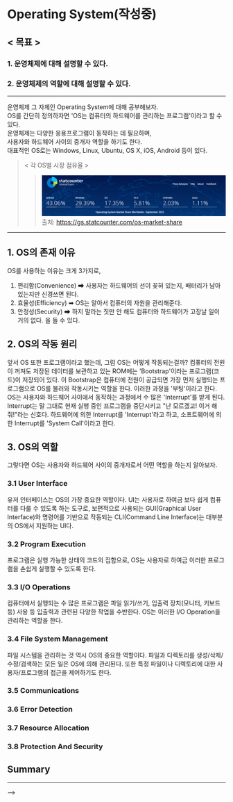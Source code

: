# Operating System(작성중)
## < 목표 >
### 1. 운영체제에 대해 설명할 수 있다.
### 2. 운영체제의 역할에 대해 설명할 수 있다.
---
운영체제 그 자체인 Operating System에 대해 공부해보자.   
OS를 간단히 정의하자면 'OS는 컴퓨터의 하드웨어를 관리하는 프로그램'이라고 할 수 있다.   
운영체제는 다양한 응용프로그램이 동작하는 데 필요하며,   
사용자와 하드웨어 사이의 중개자 역할을 하기도 한다.   
대표적인 OS로는 Windows, Linux, Ubuntu, OS X, iOS, Android 등이 있다.
> < 각 OS별 시장 점유율 >
>>![OS별 시장 점유율](/assets/os/os-market-share.png)   
>> 출처: https://gs.statcounter.com/os-market-share

---

## 1. OS의 존재 이유
OS를 사용하는 이유는 크게 3가지로,   
1. 편리함(Convenience) ➡ 사용자는 하드웨어의 선이 꽂혀 있는지, 배터리가 남아 있는지만 신경쓰면 된다.
2. 효율성(Efficiency) ➡ OS는 알아서 컴퓨터의 자원을 관리해준다.
3. 안정성(Security) ➡ 하지 말라는 짓만 안 해도 컴퓨터와 하드웨어가 고장날 일이 거의 없다.
을 들 수 있다.   

## 2. OS의 작동 원리
앞서 OS 또한 프로그램이라고 했는데, 그럼 OS는 어떻게 작동되는걸까?
컴퓨터의 전원이 꺼져도 저장된 데이터를 보관하고 있는 ROM에는
'Bootstrap'이라는 프로그램(코드)이 저장되어 있다.
이 Bootstrap은 컴퓨터에 전원이 공급되면 가장 먼저 실행되는 프로그램으로
OS를 불러와 작동시키는 역할을 한다.
이러한 과정을 '부팅'이라고 한다.
OS는 사용자와 하드웨어 사이에서 동작하는 과정에서 수 많은 'Interrupt'를 받게 된다.
Interrupt는 말 그대로 현재 실행 중인 프로그램을 중단시키고
"난 모르겠고! 이거 해줘!"라는 신호다.
하드웨어에 의한 Interrupt를 'Interrupt'라고 하고,
소프트웨어에 의한 Interrupt를 'System Call'이라고 한다.

## 3. OS의 역할
그렇다면 OS는 사용자와 하드웨어 사이의 중개자로서 어떤 역할을 하는지 알아보자.
### 3.1 User Interface
유저 인터페이스는 OS의 가장 중요한 역할이다.
UI는 사용자로 하여금 보다 쉽게 컴퓨터를 다룰 수 있도록 하는 도구로,
보편적으로 사용되는 GUI(Graphical User Interface)와
명령어를 기반으로 작동되는 CLI(Command Line Interface)는 대부분의 OS에서 지원하는 UI다.
### 3.2 Program Execution
프로그램은 실행 가능한 상태의 코드의 집합으로,
OS는 사용자로 하여금 이러한 프로그램을 손쉽게 실행할 수 있도록 한다. 
### 3.3 I/O Operations
컴퓨터에서 실행되는 수 많은 프로그램은 파일 읽기/쓰기, 입출력 장치(모니터, 키보드 등) 사용 등
입출력과 관련된 다양한 작업을 수반한다.
OS는 이러한 I/O Operation을 관리하는 역할을 한다.
### 3.4 File System Management
파일 시스템을 관리하는 것 역시 OS의 중요한 역할이다.
파일과 디렉토리를 생성/삭제/수정/검색하는 모든 일은 OS에 의해 관리된다.
또한 특정 파일이나 디렉토리에 대한 사용자/프로그램의 접근을 제어하기도 한다.
### 3.5 Communications

### 3.6 Error Detection

### 3.7 Resource Allocation

### 3.8 Protection And Security

## Summary

---
<!-- 
> 추천 자료
>> Neso Academy youtube: https://www.youtube.com/playlist?list=PLBlnK6fEyqRiVhbXDGLXDk_OQAeuVcp2O   

> 더 생각해보기
>> 어떤 상황에서 멀티 프로세싱을해야 하고 어떤 상황에서 멀티 스레딩을 해야 할까?

> 추가로 공부하면 좋을 주제들
>> Scheduling Algorithms   
>> Synchronous vs Asynchronous   
>> Blocking vs Non-blocking   
>> Critical Section --> -->



<!-- 
Process는 '어떤 일 발생해서 완료되기 까지의 과정' 자체를 의미한다.   
여기서 말하는 '어떤 일'은 프로그래밍 언어를 통해 코드로 작성되어 실행 가능한 상태의 프로그램이며,   
이 프로그램이 실행되어 종료될 때까지의 전체 과정을 Process라고 할 수 있다.(Process == a Program in execution)   
**달리 말하면 프로세스는 운영체제로부터 필요한 자원을 할당 받는 '작업 단위'라고 할 수 있다.**   
하나의 Process는 새로운 프로세스들을 생성할 수 있으며,   
다른 Process를 생성하는 프로세스를 부모 프로세스, 생성된 프로세스를 자식 프로세스라고 한다.
> < Process Explorer >
>>![Process 정보](/assets/process-and-thread/1.1-process.png)   
>> 다운로드 링크: https://learn.microsoft.com/en-us/sysinternals/downloads/process-explorer

### 1.1 Process State
Process가 실행되어 종료될 때까지 Process의 상태는 수시로 변한다.   
각각의 Process가 가질 수 있는 상태 목록은 다음과 같다.
- Create: Program이 실행되어 Process 진행을 위해 생성된 상태
- Ready: Process가 스케쥴링에 의해 processor에 할당받길 기다리고 있는 상태
- Running: Program에 정의된 일련의 코드(Instruction)들이 실행되고 있는 상태
- Waiting: Process가 입출력 처리 등 다른 Event가 완료되길 기다리고 있는 상태(Not Ready)
- Terminated: Process의 모든 코드들이 실행되어 종료된 상태

### 1.2 프로세스 제어 블록(Process Control Block)
운영체제는 PCB을 통해 프로세스를 관리한다.
PCB에는
1. 프로세스의 ID(PID) => 특정 프로세스를 식별하는데 사용
2. 프로세스의 상태
3. 프로그램 카운터: 다음 실행 시 실행되어야 할 코드의 주소
4. CPU 스케줄링 관련 정보: 우선순위, 스케줄링 큐의 주소 등
5. 메모리 정보: 프로세스 처리에 필요한 메모리 정보   
6. Accounting Information: 처리 시간, CPU, 메모리 사용량 등
7. I/O 정보: 프로세스 처리에 필요한 입출력 장치에 대한 정보   
등의 정보가 저장되어 있다.

### ✅ Process 관련 용어 정리
1. 멀티 프로그래밍: CPU의 효율을 극대화하기 위해 유휴 시간을 최소화하여 프로세스를 처리하는 것
- 초기의 컴퓨터는 작업 도중에 프로세스가 Waiting 상태로 변해도 다른 프로세스를 처리하지 못했다.
- 현대의 컴퓨터는 작업 도중에 프로세스가 Waiting 상태가 되면 기다리지 않고 다음 프로세스를 실행한다.
- 하나의 CPU만으로도 멀티 프로그래밍을 구현할 수 있다.   

2. 시분할 시스템(Time Sharing System)
- 각 프로세서는 한번에 하나의 프로세스만을 처리할 수 있다.
- 타임 퀀텀(Time Quantum)을 정해놓고 사람이 인식하지 못할 정도의 속도로   
여러 프로세스를 번걸아 가며 처리하는 것을 시분할 시스템이라고 한다.
- 스케줄링 알고리즘 중 라운드 로빈(Round Robin) 방식이 이에 해당하며,   
하나의 CPU만으로도 시분할 시스템을 구현할 수 있다.

3. 멀티 프로세싱
- 컴퓨터 처리 능력을 향상시키기 위해 2개 이상의 CPU를 통해 여러 프로세스를 병렬적으로 처리하는 것.
- 2000년대 초반, 단일 CPU의 성능 향상이 한계에 다다르자 본격적으로 도입되기 시작했다.

### 1.3 문맥 전환(Context Switch)
문맥 전환은 특정 프로세스가 실행을 중단하고 다른 프로세스가 실행되는 과정에서 발생한다.
비유적으로 표현하면,
1. 첫 번째 프로세스가 PCB를 들고 CPU를 찾아온다.
2. CPU는 PCB를 읽고 어떤 작업을 할 지 확인하고 일정 시간(Time Quantum)만큼 작업을 수행한다.
3. 시간이 다 되면 CPU는 다음 작업을 위해 PCB를 업데이트하여 프로세스에게 건네준다.
4. 작업이 덜 끝난 프로세스는 대기줄의 마지막에 줄을 선다.
5. 다음 순서의 프로세스가 자신의 PCB를 들고 CPU를 찾아간다.
6. 2~5번이 반복된다.
문맥 전환 과정에서 CPU는 별다른 Instruction을 수행하지 않으므로,   
문맥 전환은 온전히 overhead(간접비)라고 할 수 있다.

---

## 2. Thread
**Thread의 사전적 의미는 '실', '꿰다'이며, 하나의 Process 안에 속한 '실행 단위'이다.**   
Process는 단 하나의 Thread만을 가질 수도 있고, 여러 Thread로 이루어질 수도 있다.
스레드는 
1. 스레드 ID
2. 프로그램 카운터: 프로세스와 마찬가지로 다음에 실행될 코드의 위치를 저장한다.
3. Register Set: 처리 중인 연산의 중간 결과 등을 저장하는 영역
4. 스택
으로 구성되며, 스레드는 자신이 속한 프로세스의 다른 스레드들과   
프로세스의 1) 코드 2) 데이터 3) 힙 4) 운영체제의 자원 등을 공유한다.
> < Process vs Thread >
>>![프로세스와 스레드 비교](/assets/process-and-thread/2-thread.png)   
>> 출처: https://www.cs.uic.edu/~jbell/CourseNotes/OperatingSystems/4_Threads.html

### 2.1 멀티스레딩의 이점
1. 멀티 프로세서의 활용: 멀티 스레딩을 통해 여러 프로세서를 활용해 병렬적으로 작업을 진행할 수 있다.
2. 신속한 처리속도: 각 스레드의 책임 영역을 분산하여 프로세스가 중단없이 실행되도록 한다.
3. 리소스 공유: 다른 프로세스와 자원을 공유하지 않는 프로세스와 달리,   
스레드 간의 자원 공유를 통해 한 번에 여러 스레드를 실행할 수 있다.
4. 경제성: 새로운 프로세스를 생성해 메모리와 자원을 할당하는 것보다   
자원을 공유하는 스레드를 생성하는 것이 더 효율적이다.(문맥 전환 비용이 낮다.)

### 2.2 멀티스레딩 관련 이슈
1. 멀티 프로세스 대비 낮은 안정성: 스레드 특성인 리소스 공유로 인해
한 스레드의 장애로 인해 전체 스레드가 종료될 수 있다.   
이해를 돕기 위한 비유로, 코드(프로세스) 중 하나의 함수(스레드)라도 오류를 일으키면   
프로그램이 제대로 작동하지 않는다는 것을 기억하자.
2. 동기화 문제: 공유 자원에 여러 스레드가 접근해 수정할 경우 발생할 수 있는
문제를 예방하기 위해 데이터 동기화에 대한 추가적인 처리가 요구된다.   

>Critical Section(임계 영역)   
>> 멀티 프로그래밍에서 다른 프로세스/스레드와 공유되는 자원이면서,   
한 번에 하나의 프로세스/스레드만 접근하여 사용할 수 있는 영역이다.   
>>![임계 영역 예시](/assets/process-and-thread/2.2-critical-section.png)   
>>출처: Youtuce channel 'Neso Academy': https://youtu.be/ph2awKa8r5Y?list=PLBlnK6fEyqRiVhbXDGLXDk_OQAeuVcp2O&t=670

> Chrome의 멀티 프로세스(크롬에서 shift + esc를 눌러보세요.)
>> ![크롬의 멀티 프로세스](/assets/process-and-thread/2.2-chrome.png)   

---
